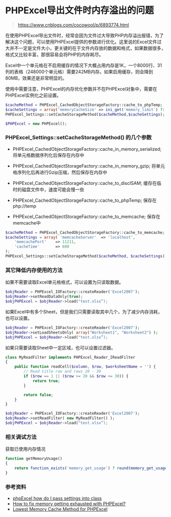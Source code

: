 # PHPExcel导出文件时内存溢出的问题
> https://www.cnblogs.com/cocowool/p/6893774.html

在使用PHPExcel导出文件时，经常会因为文件过大导致PHP内存溢出报错，为了解决这个问题，可以使用PHPExcel提供的参数进行优化。这里说的Excel文件过大并不一定是文件大小，更关键的在于文件内存放的数据和格式，如果数据很多，格式又比较丰富，那很容易会将PHP的内存耗尽。

Excel中一个单元格在不启用缓存的情况下大概占用内存是1K，一个8000行、31列的表格（248000个单元格）需要242MB内存。如果启用缓存，则会降到80MB，效果还是非常明显的。

使用中需要注意，PHPExcel的内存优化参数并不在PHPExcel对象中，需要在PHPExcel实例化之前设置。

```php
$cacheMethod = PHPExcel_CachedObjectStorageFactory::cache_to_phpTemp;
$cacheSettings = array('memoryCacheSize' => ini_get('memory_limit') ?: '128MB');
PHPExcel_Settings::setCacheStorageMethod($cacheMethod,$cacheSettings);

$PHPExcel = new PHPExcel();
```

### PHPExcel_Settings::setCacheStorageMethod() 的几个参数

- PHPExcel_CachedObjectStorageFactory::cache_in_memory_serialized; 
将单元格数据序列化后保存在内存中

- PHPExcel_CachedObjectStorageFactory::cache_in_memory_gzip;
将单元格序列化后再进行Gzip压缩，然后保存在内存中

- PHPExcel_CachedObjectStorageFactory::cache_to_discISAM;
缓存在临时的磁盘文件中，速度可能会慢一些

- PHPExcel_CachedObjectStorageFactory::cache_to_phpTemp;
保存在php://temp

- PHPExcel_CachedObjectStorageFactory::cache_to_memcache;
保存在memcache中
```php
$cacheMethod = PHPExcel_CachedObjectStorageFactory::cache_to_memcache;  
$cacheSettings = array( 'memcacheServer'  => 'localhost',  
    'memcachePort'    => 11211,  
    'cacheTime'       => 600  
);  
PHPExcel_Settings::setCacheStorageMethod($cacheMethod, $cacheSettings);
```

### 其它降低内存使用的方法
如果不需要读取Excel单元格格式，可以设置为只读取数据。
```php
$objReader = PHPExcel_IOFactory::createReader('Excel2007');
$objReader->setReadDataOnly(true);
$objPHPExcel = $objReader->load("test.xlsx”);
```

如果Excel中有多个Sheet，但是我们只需要读取其中几个，为了减少内存消耗，也可以设置。
```php
$objReader = PHPExcel_IOFactory::createReader('Excel2007');
$objReader->setLoadSheetsOnly( array("Worksheet1", "Worksheet2") );
$objPHPExcel = $objReader->load("test.xlsx”);
```

如果只需要读取Sheet中一定区域，也可以设置过滤器。
```php
class MyReadFilter implements PHPExcel_Reader_IReadFilter
{
    public function readCell($column, $row, $worksheetName = '') {
        // Read title row and rows 20 - 30
        if ($row == 1 || ($row >= 20 && $row <= 30)) {
            return true;
        }

        return false;
    }
}

$objReader = PHPExcel_IOFactory::createReader('Excel2007');
$objReader->setReadFilter( new MyReadFilter() );
$objPHPExcel = $objReader->load("test.xlsx”);
```
### 相关调试方法
获取已使用内存情况
```php
function getMemoryUsage()
{
    return function_exists('memory_get_usage') ? round(memory_get_usage() / 1024 / 1024, 2) . 'MB' : '0';
}
```

### 参考资料
- [phpExcel how do I pass settings into class](http://stackoverflow.com/questions/14642865/phpexcel-how-do-i-pass-settings-into-class)
- [How to fix memory getting exhausted with PHPExcel?](https://stackoverflow.com/questions/3537604/how-to-fix-memory-getting-exhausted-with-phpexcel)
- [Lowest Memory Cache Method for PHPExcel](http://stackoverflow.com/questions/27607250/lowest-memory-cache-method-for-phpexcel)